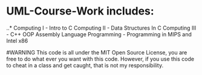 # UML-Course-Work includes: 
..* Computing I - Intro to C
Computing II - Data Structures In C
Computing III - C++ OOP
Assembly Language Programming - Programming in MIPS and Intel x86

#WARNING
This code is all under the MIT Open Source License, you are free to do what ever you want with this code. However, if you use this code to cheat in a class and get caught, that is not my responsibility. 
